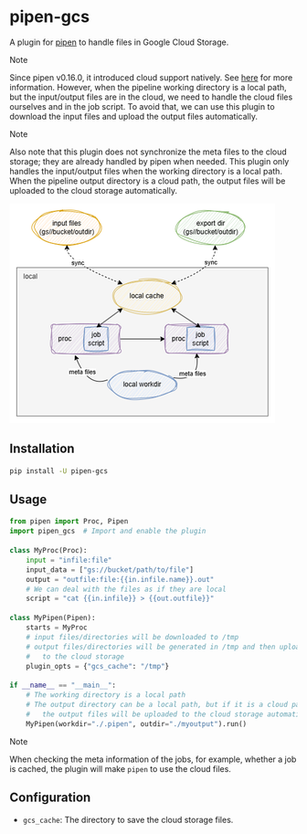 # pipen-gcs

A plugin for [pipen][1] to handle files in Google Cloud Storage.

> [!NOTE]
> Since pipen v0.16.0, it introduced cloud support natively. See [here](https://pwwang.github.io/pipen/cloud/) for more information.
> However, when the pipeline working directory is a local path, but the input/output files are in the cloud, we need to handle the cloud files ourselves and in the job script.
> To avoid that, we can use this plugin to download the input files and upload the output files automatically.

> [!NOTE]
> Also note that this plugin does not synchronize the meta files to the cloud storage; they are already handled by pipen when needed. This plugin only handles the input/output files when the working directory is a local path. When the pipeline output directory is a cloud path, the output files will be uploaded to the cloud storage automatically.

![pipen-gcs](pipen-gcs.png)

## Installation

```bash
pip install -U pipen-gcs
```

## Usage

```python
from pipen import Proc, Pipen
import pipen_gcs  # Import and enable the plugin

class MyProc(Proc):
    input = "infile:file"
    input_data = ["gs://bucket/path/to/file"]
    output = "outfile:file:{{in.infile.name}}.out"
    # We can deal with the files as if they are local
    script = "cat {{in.infile}} > {{out.outfile}}"

class MyPipen(Pipen):
    starts = MyProc
    # input files/directories will be downloaded to /tmp
    # output files/directories will be generated in /tmp and then uploaded
    #   to the cloud storage
    plugin_opts = {"gcs_cache": "/tmp"}

if __name__ == "__main__":
    # The working directory is a local path
    # The output directory can be a local path, but if it is a cloud path,
    #   the output files will be uploaded to the cloud storage automatically
    MyPipen(workdir="./.pipen", outdir="./myoutput").run()
```

> [!NOTE]
> When checking the meta information of the jobs, for example, whether a job is cached, the plugin will make `pipen` to use the cloud files.


## Configuration

- `gcs_cache`: The directory to save the cloud storage files.

[1]: https://github.com/pwwang/pipen
